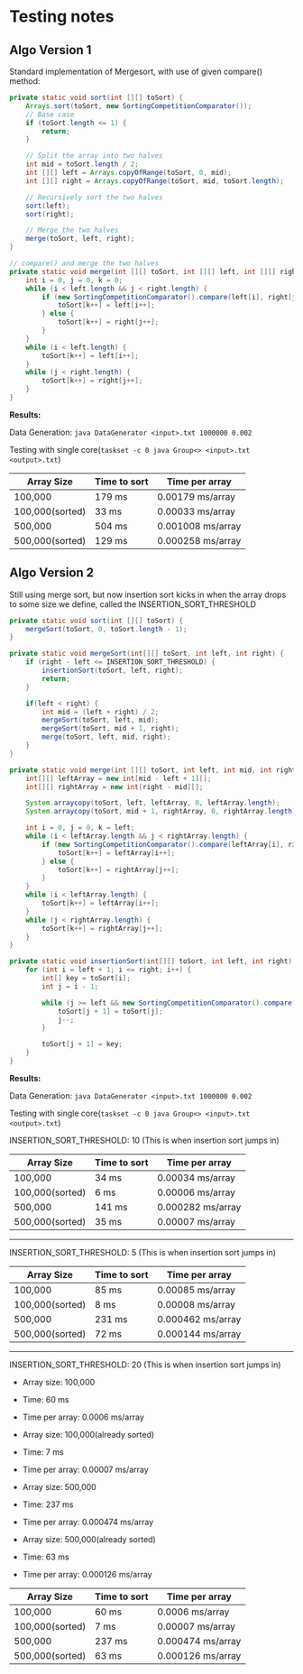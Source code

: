 # Testing notes

## Algo Version 1

Standard implementation of Mergesort, with use of given compare() method:

```java
private static void sort(int [][] toSort) {
    Arrays.sort(toSort, new SortingCompetitionComparator());
    // Base case
    if (toSort.length <= 1) {
        return;
    }

    // Split the array into two halves
    int mid = toSort.length / 2;
    int [][] left = Arrays.copyOfRange(toSort, 0, mid);
    int [][] right = Arrays.copyOfRange(toSort, mid, toSort.length);

    // Recursively sort the two halves
    sort(left);
    sort(right);

    // Merge the two halves
    merge(toSort, left, right);
}

// compare() and merge the two halves
private static void merge(int [][] toSort, int [][] left, int [][] right) {
    int i = 0, j = 0, k = 0;
    while (i < left.length && j < right.length) {
        if (new SortingCompetitionComparator().compare(left[i], right[j]) < 0) {
            toSort[k++] = left[i++];
        } else {
            toSort[k++] = right[j++];
        }
    }
    while (i < left.length) {
        toSort[k++] = left[i++];
    }
    while (j < right.length) {
        toSort[k++] = right[j++];
    }
}
```

**Results:**

Data Generation: ```java DataGenerator <input>.txt 1000000 0.002```

Testing with single core(```taskset -c 0 java Group<> <input>.txt <output>.txt```)

| Array Size       | Time to sort  | Time per array     |
| ---------------- | ------------- | ------------------ |
| 100,000          | 179 ms        | 0.00179 ms/array   |
| 100,000(sorted)  | 33 ms         | 0.00033 ms/array   |
| 500,000          | 504 ms        | 0.001008 ms/array  |
| 500,000(sorted)  | 129 ms        | 0.000258 ms/array  |
  
## Algo Version 2

Still using merge sort, but now insertion sort kicks in when the array drops to some size we define, called the INSERTION_SORT_THRESHOLD

```java
private static void sort(int [][] toSort) {
    mergeSort(toSort, 0, toSort.length - 1);
}

private static void mergeSort(int[][] toSort, int left, int right) {
    if (right - left <= INSERTION_SORT_THRESHOLD) {
        insertionSort(toSort, left, right);
        return;
    }

    if(left < right) {
        int mid = (left + right) / 2;
        mergeSort(toSort, left, mid);
        mergeSort(toSort, mid + 1, right);
        merge(toSort, left, mid, right);
    }
}

private static void merge(int [][] toSort, int left, int mid, int right) {
    int[][] leftArray = new int[mid - left + 1][];
    int[][] rightArray = new int[right - mid][];

    System.arraycopy(toSort, left, leftArray, 0, leftArray.length);
    System.arraycopy(toSort, mid + 1, rightArray, 0, rightArray.length);

    int i = 0, j = 0, k = left;
    while (i < leftArray.length && j < rightArray.length) {
        if (new SortingCompetitionComparator().compare(leftArray[i], rightArray[j]) <=  0) {
            toSort[k++] = leftArray[i++];
        } else {
            toSort[k++] = rightArray[j++];
        }
    }
    while (i < leftArray.length) {
        toSort[k++] = leftArray[i++];
    }
    while (j < rightArray.length) {
        toSort[k++] = rightArray[j++];
    }
}

private static void insertionSort(int[][] toSort, int left, int right) {
    for (int i = left + 1; i <= right; i++) {
        int[] key = toSort[i];
        int j = i - 1;

        while (j >= left && new SortingCompetitionComparator().compare(toSort[j], key) > 0) {
            toSort[j + 1] = toSort[j];
            j--;
        }

        toSort[j + 1] = key;
    }
}

```

**Results:**

Data Generation: ```java DataGenerator <input>.txt 1000000 0.002```

Testing with single core(```taskset -c 0 java Group<> <input>.txt <output>.txt```)

INSERTION_SORT_THRESHOLD: 10 (This is when insertion sort jumps in)

| Array Size       | Time to sort  | Time per array     |
| ---------------- | ------------- | ------------------ |
| 100,000          | 34 ms         | 0.00034 ms/array   |
| 100,000(sorted)  | 6 ms          | 0.00006 ms/array   |
| 500,000          | 141 ms        | 0.000282 ms/array  |
| 500,000(sorted)  | 35 ms         | 0.00007 ms/array   |

---------------------------------------

INSERTION_SORT_THRESHOLD: 5 (This is when insertion sort jumps in)

| Array Size       | Time to sort  | Time per array     |
| ---------------- | ------------- | ------------------ |
| 100,000          | 85 ms         | 0.00085 ms/array   |
| 100,000(sorted)  | 8 ms          | 0.00008 ms/array   |
| 500,000          | 231 ms        | 0.000462 ms/array  |
| 500,000(sorted)  | 72 ms         | 0.000144 ms/array   |

---------------------------------------

INSERTION_SORT_THRESHOLD: 20 (This is when insertion sort jumps in)

- Array size: 100,000
- Time: 60 ms
- Time per array: 0.0006 ms/array

- Array size: 100,000(already sorted)
- Time: 7 ms
- Time per array: 0.00007 ms/array

- Array size: 500,000
- Time: 237 ms
- Time per array: 0.000474 ms/array

- Array size: 500,000(already sorted)
- Time: 63 ms
- Time per array: 0.000126 ms/array

| Array Size       | Time to sort  | Time per array     |
| ---------------- | ------------- | ------------------ |
| 100,000          | 60 ms         | 0.0006 ms/array   |
| 100,000(sorted)  | 7 ms          | 0.00007 ms/array   |
| 500,000          | 237 ms        | 0.000474 ms/array  |
| 500,000(sorted)  | 63 ms         | 0.000126 ms/array   |
